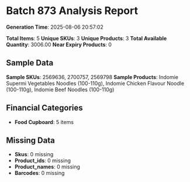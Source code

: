 # Batch 873 Analysis Report

**Generation Time**: 2025-08-06 20:57:02

**Total Items**: 5
**Unique SKUs**: 3
**Unique Products**: 3
**Total Available Quantity**: 3006.00
**Near Expiry Products**: 0

## Sample Data
**Sample SKUs**: 2569636, 2700757, 2569798
**Sample Products**: Indomie Supermi Vegetables Noodles (100-110g), Indomie Chicken Flavour Noodle (100-110g), Indomie Beef Noodles (100-110g)

## Financial Categories
- **Food Cupboard**: 5 items

## Missing Data
- **Skus**: 0 missing
- **Product_ids**: 0 missing
- **Product_names**: 0 missing
- **Barcodes**: 0 missing
